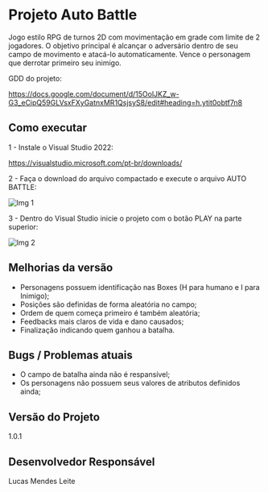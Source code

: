 # Projeto Auto Battle

Jogo estilo RPG de turnos 2D com movimentação em grade com limite de 2 jogadores.
O objetivo principal é alcançar o adversário dentro de seu campo de movimento e atacá-lo automaticamente. Vence o personagem que derrotar primeiro seu inimigo.

GDD do projeto:

https://docs.google.com/document/d/15OolJKZ_w-G3_eCipQ59GLVsxFXyGatnxMR1QsjsyS8/edit#heading=h.ytit0obtf7n8

## Como executar
1 - Instale o Visual Studio 2022:

https://visualstudio.microsoft.com/pt-br/downloads/

2 - Faça o download do arquivo compactado e execute o arquivo AUTO BATTLE:

![Img 1](https://user-images.githubusercontent.com/37873121/184755615-908328ec-f272-48ad-95d2-e2c06d3245a4.png)

3 - Dentro do Visual Studio inicie o projeto com o botão PLAY na parte superior:

![Img 2](https://user-images.githubusercontent.com/37873121/184518940-a4d2b041-839c-4514-b85f-5698436e1453.png)

## Melhorias da versão
- Personagens possuem identificação nas Boxes (H para humano e I para Inimigo);
- Posições são definidas de forma aleatória no campo;
- Ordem de quem começa primeiro é também aleatória;
- Feedbacks mais claros de vida e dano causados;
- Finalização indicando quem ganhou a batalha.

## Bugs / Problemas atuais
- O campo de batalha ainda não é respansível;
- Os personagens não possuem seus valores de atributos definidos ainda; 

## Versão do Projeto
1.0.1

## Desenvolvedor Responsável

Lucas Mendes Leite
